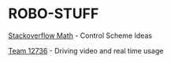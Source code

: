 # ROBO-STUFF #
[Stackoverflow Math](https://stackoverflow.com/questions/3748037/how-to-control-a-kiwi-drive-robot) - Control Scheme Ideas

[Team 12736](https://www.youtube.com/watch?v=luzvJ3wJkNU) - Driving video and real time usage

